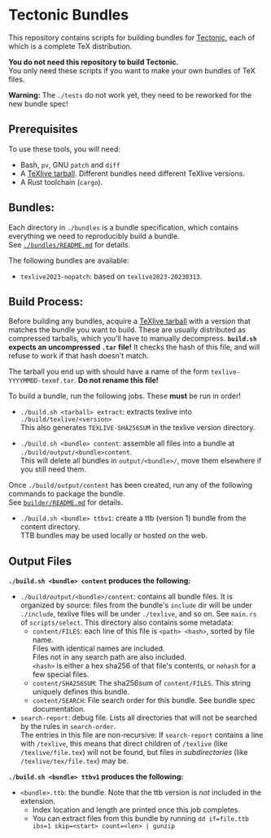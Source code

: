 # Tectonic Bundles

This repository contains scripts for building bundles for
[Tectonic](https://tectonic-typesetting.github.io), each of which is a complete TeX distribution.

**You do not need this repository to build Tectonic.** \
You only need these scripts if you want to make your own bundles of TeX files.

**Warning:** The `./tests` do not work yet, they need to be reworked for the new bundle spec!





## Prerequisites

To use these tools, you will need:

- Bash, `pv`, GNU `patch` and `diff`
- A [TeXlive tarball](https://tug.org/texlive/acquire-tar.html). Different bundles need different TeXlive versions.
- A Rust toolchain (`cargo`).




## Bundles:
Each directory in `./bundles` is a bundle specification, which contains everything we need to reproducibly build a bundle.\
See [`./bundles/README.md`](./bundles/README.md) for details.

The following bundles are available:
 - `texlive2023-nopatch`: based on `texlive2023-20230313`.






## Build Process:
Before building any bundles, acquire a [TeXlive tarball](https://tug.org/texlive/acquire-tar.html) with a version that matches the bundle you want to build. These are usually distributed as compressed tarballs, which you'll have to manually decompress. **`build.sh` expects an uncompressed `.tar` file!** It checks the hash of this file, and will refuse to work if that hash doesn't match.

The tarball you end up with should have a name of the form `texlive-YYYYMMDD-texmf.tar`. **Do not rename this file!**



To build a bundle, run the following jobs. These **must** be run in order!

 - `./build.sh <tarball> extract`: extracts texlive into `./build/texlive/<version>`\
  This also generates `TEXLIVE-SHA256SUM` in the texlive version directory.

 - `./build.sh <bundle> content`: assemble all files into a bundle at `./build/output/<bundle>content`.\
  This will delete all bundles in `output/<bundle>/`, move them elsewhere if you still need them.

Once `./build/output/content` has been created, run any of the following commands to package the bundle.\
See [`builder/README.md`](./scripts/builder/README.md) for details.

 - `./build.sh <bundle> ttbv1`: create a ttb (version 1) bundle from the content directory.\
  TTB bundles may be used locally or hosted on the web. 


## Output Files


**`./build.sh <bundle> content` produces the following:**
 - `./build/output/<bundle>/content`: contains all bundle files. It is organized by source: files from the bundle's `include` dir will be under `./include`, texlive files will be under `./texlive`, and so on. See `main.rs` of `scripts/select`.
 This directory also contains some metadata:
   - `content/FILES`: each line of this file is `<path> <hash>`, sorted by file name.\
   Files with identical names are included.\
   Files not in any search path are also included.\
   `<hash>` is either a hex sha256 of that file's contents, or `nohash` for a few special files.
   - `content/SHA256SUM`: The sha256sum of `content/FILES`. This string uniquely defines this bundle.
   - `content/SEARCH`: File search order for this bundle. See bundle spec documentation.
 - `search-report`: debug file. Lists all directories that will not be searched by the rules in `search-order`.\
  The entries in this file are non-recursive: If `search-report` contains a line with `/texlive`, this means that direct children of `/texlive` (like `/texlive/file.tex`) will not be found, but files in *subdirectories* (like `/texlive/tex/file.tex`) may be.


**`./build.sh <bundle> ttbv1` produces the following:**
 - `<bundle>.ttb`: the bundle. Note that the ttb version is *not* included in the extension.
   - Index location and length are printed once this job completes.
   - You can extract files from this bundle by running `dd if=file.ttb ibs=1 skip=<start> count=<len> | gunzip`
